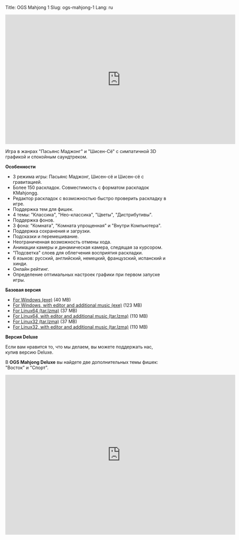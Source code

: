 Title: OGS Mahjong 1
Slug: ogs-mahjong-1
Lang: ru

<iframe width="720" height="405" src="https://www.youtube.com/embed/XdOzD_Hc2lQ" frameborder="0" allowfullscreen></iframe>

Игра в жанрах "Пасьянс Маджонг" и "Шисен-Сё" с симпатичной 3D графикой и спокойным саундтреком.

**Особенности**

*   3 режима игры: Пасьянс Маджонг, Шисен-сё и Шисен-сё с гравитацией.
*   Более 150 раскладок. Совместимость с форматом раскладок KMahjongg.
*   Редактор раскладок с возможностью быстро проверить раскладку в игре.
*   Поддержка тем для фишек.
*   4 темы: "Классика", "Нео-классика", "Цветы", "Дистрибутивы".
*   Поддержка фонов.
*   3 фона: "Комната", "Комната упрощенная" и "Внутри Компьютера".
*   Поддержка сохранения и загрузки.
*   Подсказки и перемешивание.
*   Неограниченная возможность отмены хода.
*   Анимации камеры и динамическая камера, следящая за курсором.
*   "Подсветка" слоев для облегчения восприятия раскладки.
*   6 языков: русский, английский, немецкий, французский, испанский и хинди.
*   Онлайн рейтинг.
*   Определение оптимальных настроек графики при первом запуске игры.

**Базовая версия**

- [For Windows (exe)](http://sourceforge.net/projects/osrpgcreation/files/Mahjong/1.1.0/ogs-mahjong-1.1.0-windows32.exe/download "Download ogs-mahjong-1.1.0-windows32.exe") (40 MB)
- [For Windows, with editor and additional music (exe)](http://sourceforge.net/projects/osrpgcreation/files/Mahjong/1.1.0/ogs-mahjong-full-1.1.0-windows32.exe/download "Download ogs-mahjong-1.1.0-full-windows32.exe") (123 MB)
- [For Linux64 (tar.lzma)](http://sourceforge.net/projects/osrpgcreation/files/Mahjong/1.1.0/ogs-mahjong-1.1.0-linux64.tar.lzma/download "Download ogs-mahjong-1.1.0-linux64.tar.lzma") (37 MB)
- [For Linux64, with editor and additional music (tar.lzma)](http://sourceforge.net/projects/osrpgcreation/files/Mahjong/1.1.0/ogs-mahjong-full-1.1.0-linux64.tar.lzma/download "Download ogs-mahjong-1.1.0-full-linux64.tar.lzma") (110 MB)
- [For Linux32 (tar.lzma)](http://sourceforge.net/projects/osrpgcreation/files/Mahjong/1.1.0/ogs-mahjong-1.1.0-linux32.tar.lzma/download "Download ogs-mahjong-1.1.0-linux32.tar.lzma") (37 MB)
- [For Linux32, with editor and additional music (tar.lzma)](http://sourceforge.net/projects/osrpgcreation/files/Mahjong/1.1.0/ogs-mahjong-full-1.1.0-linux32.tar.lzma/download "Download ogs-mahjong-1.1.0-full-linux32.tar.lzma") (110 MB)

**Версия Deluxe**

Если вам нравится то, что мы делаем, вы можете поддержать нас, купив версию Deluxe.

В **OGS Mahjong Deluxe** вы найдете две дополнительных темы фишек: "Восток" и "Спорт".

<iframe src="https://www.humblebundle.com/widget/v2/product/ogsmahjong/ySGF3h34?theme=transparent-light" width="720" height="500" style="border: none;" scrolling="no" frameborder="0"></iframe>
